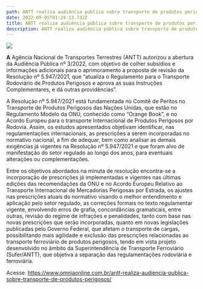 ```yaml
---
path: ANTT realiza audiência pública sobre transporte de produtos perigosos.
date: 2022-05-05T01:24:13.732Z
title: ANTT realiza audiência pública sobre transporte de produtos perigosos.
description: ANTT realiza audiência pública sobre transporte de produtos perigosos.
---
```

<!--StartFragment-->

![](https://www.omniaonline.com.br/wp-content/uploads/2022/05/Site-LinkedIn-Facebook-6.png)

**A** Agência Nacional de Transportes Terrestres (ANTT) autorizou a abertura da Audiência Pública nº 3/2022, com objetivo de colher subsídios e informações adicionais para o aprimoramento a proposta de revisão da Resolução nº 5.947/2021, que “atualiza o Regulamento para o Transporte Rodoviário de Produtos Perigosos e aprova as suas Instruções Complementares, e dá outras providências”.

A Resolução nº 5.947/2021 está fundamentada no Comitê de Peritos no Transporte de Produtos Perigosos das Nações Unidas, que estão no Regulamento Modelo da ONU, conhecido como “Orange Book”, e no Acordo Europeu para o transporte Internacional de Produtos Perigosos por Rodovia. Assim, os estudos apresentados objetivam identificar, nas regulamentações internacionais, as prescrições a serem incorporadas no normativo nacional, a fim de adequar, bem como analisar as demais exigências já vigentes na Resolução nº 5.947/2021 e que foram alvo de manifestação do setor regulado ao longo dos anos, para eventuais alterações ou complementações.

Entre os objetivos abordados na minuta de resolução encontra-se a incorporação de prescrições já implementadas e vigentes nas últimas edições das recomendações da ONU e no Acordo Europeu Relativo ao Transporte Internacional de Mercadorias Perigosas por Estrada, os ajustes nas prescrições atuais do normativo visando o melhor entendimento e aplicação pelo setor regulado, as correções formais no texto regulamentar vigente, envolvendo erros de grafia, concordâncias gramaticais, entre outras, revisão do regime de infrações e penalidades, tanto com base nas novas prescrições que serão incorporadas, quanto em novas legislações publicadas pelo Governo Federal, que afetam o transporte de cargas, possibilitando mais agilidade e exclusão das prescrições relacionadas ao transporte ferroviário de produtos perigosos, tendo em vista projeto desenvolvido no âmbito da Superintendência de Transporte Ferroviário (Sufer/ANTT), que objetiva a separação das regulamentações rodoviária e ferroviária.

Acesse: https://www.omniaonline.com.br/antt-realiza-audiencia-publica-sobre-transporte-de-produtos-perigosos/

<!--EndFragment-->